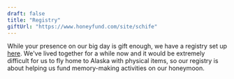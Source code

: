```yaml
---
draft: false
title: "Registry"
giftUrl: "https://www.honeyfund.com/site/schife"
---
```


While your presence on our big day is gift enough, we have a registry set up [here](https://www.honeyfund.com/site/schife). We've lived together for a while now and it would be extremely difficult for us to fly home to Alaska with physical items, so our registry is about helping us fund memory-making activities on our honeymoon.